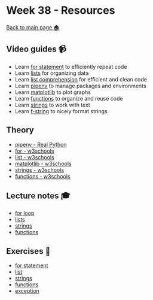 # Week 38 - Resources

[Back to main page :house:](https://github.com/pr0fez/AI24-Programmering)

## Video guides :video_camera:
- Learn [for statement][for_video] to efficiently repeat code
- Learn [lists][lists_video] for organizing data
- Learn [list comprehension][list_comp_vid] for efficient and clean code
- Learn [pipenv][pipenv] to manage packages and environments
- Learn [matplotlib][matplot_video] to plot graphs
- Learn [functions][func_vid] to organize and reuse code
- Learn [strings][string_vid] to work with text
- Learn [f-string][f_string_vid] to nicely format strings


[func_vid]: https://www.youtube.com/watch?v=NE97ylAnrz4
[string_vid]: https://www.youtube.com/watch?v=k9TUPpGqYTo
[f_string_vid]: https://www.youtube.com/watch?v=nghuHvKLhJA

[matplot_video]: https://www.youtube.com/watch?v=nzKy9GY12yo

[for_video]: https://www.youtube.com/watch?v=OnDr4J2UXSA

[pipenv]: https://www.youtube.com/watch?v=6Qmnh5C4Pmo

[lists_video]: https://www.youtube.com/watch?v=ohCDWZgNIU0&list=PLi01XoE8jYohWFPpC17Z-wWhPOSuh8Er-&index=14

[list_comp_vid]: https://www.youtube.com/watch?v=AhSvKGTh28Q&list=PLi01XoE8jYohWFPpC17Z-wWhPOSuh8Er-&index=22


## Theory
- [pipenv - Real Python][real_pipenv]
- [for - w3schools][w3for]
- [list - w3schools][w3list]
- [matplotlib - w3schools][w3matplot]
- [strings - w3schools][w3str]
- [functions - w3schools][w3func]

[w3str]: https://www.w3schools.com/python/python_strings.asp
[w3func]: https://www.w3schools.com/python/python_functions.asp
[w3matplot]: https://www.w3schools.com/python/matplotlib_intro.asp
[w3list]: https://www.w3schools.com/python/python_lists.asp
[w3for]: https://www.w3schools.com/python/python_for_loops.asp
[real_pipenv]: https://realpython.com/pipenv-guide/

## Lecture notes :mortar_board:
- [for loop](https://github.com/pr0fez/AI24-Programmering/blob/main/Lectures/L3-for-statement.ipynb)
- [lists](https://github.com/pr0fez/AI24-Programmering/blob/main/Lectures/L4-lists.ipynb)
- [strings](https://github.com/pr0fez/AI24-Programmering/blob/main/Lectures/L5-strings.ipynb)
- [functions](https://github.com/pr0fez/AI24-Programmering/blob/main/Lectures/L6-functions.ipynb)


## Exercises :running:
- [for statement][exercise_for]
- [list][exercise_list]
- [strings][str_exercise]
- [functions][func_exercise] 
- [exception][except_exer]

[except_exer]: https://github.com/pr0fez/AI24-Programmering/blob/main/Exercises/07-exception-exercise.ipynb

[str_exercise]: https://github.com/pr0fez/AI24-Programmering/blob/main/Exercises/05-strings-exercise.ipynb

[func_exercise]: https://github.com/pr0fez/AI24-Programmering/blob/main/Exercises/06-functions-exericse.ipynb

[exercise_for]: https://github.com/pr0fez/AI24-Programmering/blob/main/Exercises/03-for-statement-exercise.ipynb

[exercise_list]: https://github.com/pr0fez/AI24-Programmering/blob/main/Exercises/04-list-exercise.ipynb